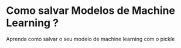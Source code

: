 # Como salvar Modelos de Machine Learning ?
Aprenda como salvar o seu modelo de machine learning com o pickle
